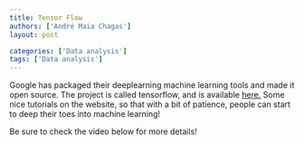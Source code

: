 ```yaml
---
title: Tensor Flow
authors: ['André Maia Chagas']
layout: post

categories: ['Data analysis']
tags: ['Data analysis']
---
```


Google has packaged their deeplearning machine learning tools and made it open source. The project is called tensorflow, and is available [here.](http://www.tensorflow.org) Some nice tutorials on the website, so that with a bit of patience, people can start to deep their toes into machine learning!

Be sure to check the video below for more details!

<span class="embed-youtube" style="text-align:center; display: block;"></span>
